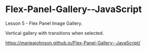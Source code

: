 # Flex-Panel-Gallery--JavaScript

Lesson 5 - Flex Panel Image Gallery.

Vertical gallery with transitions when selected.

https://marieajohnson.github.io/Flex-Panel-Gallery--JavaScript/